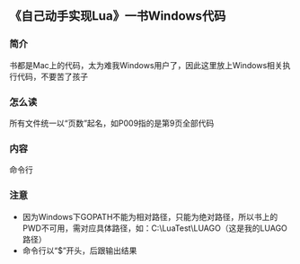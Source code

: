 ## 《自己动手实现Lua》一书Windows代码
### 简介
书都是Mac上的代码，太为难我Windows用户了，因此这里放上Windows相关执行代码，不要苦了孩子
### 怎么读
所有文件统一以“页数”起名，如P009指的是第9页全部代码
### 内容
命令行
### 注意
+ 因为Windows下GOPATH不能为相对路径，只能为绝对路径，所以书上的PWD不可用，需对应具体路径，如：C:\LuaTest\LUAGO（这是我的LUAGO路径）
+ 命令行以“$”开头，后跟输出结果
